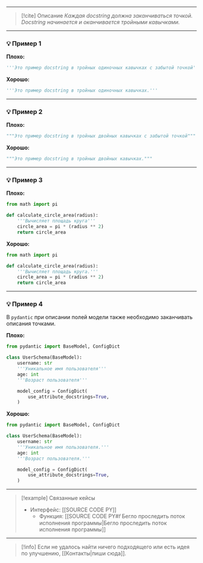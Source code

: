 ***

> [!cite] Описание
>_Каждая docstring должна заканчиваться точкой. Docstring начинается и оканчивается тройными кавычками._

***
### 💡 Пример 1


**Плохо:**
```python
'''Это пример docstring в тройных одиночных кавычках с забытой точкой'''
```

**Хорошо:**
```python
'''Это пример docstring в тройных одиночных кавычках.'''
```

***
### 💡 Пример 2


**Плохо:**
```python
"""Это пример docstring в тройных двойных кавычках с забытой точкой"""
```

**Хорошо:**
```python
"""Это пример docstring в тройных двойных кавычках."""
```

***
### 💡 Пример 3


**Плохо:**
```python
from math import pi

def calculate_circle_area(radius):
	'''Вычисляет площадь круга'''
	circle_area = pi * (radius ** 2)
	return circle_area
```

**Хорошо:**
```python
from math import pi

def calculate_circle_area(radius):
	'''Вычисляет площадь круга.'''
	circle_area = pi * (radius ** 2)
	return circle_area
```

***
### 💡 Пример 4
В `pydantic` при описании полей модели также необходимо заканчивать описания точками.

**Плохо:**
```python
from pydantic import BaseModel, ConfigDict

class UserSchema(BaseModel):
	username: str
	'''Уникальное имя пользователя'''
	age: int
	'''Возраст пользователя'''

	model_config = ConfigDict(
		use_attribute_docstrings=True,
	)
```

**Хорошо:**
```python
from pydantic import BaseModel, ConfigDict

class UserSchema(BaseModel):
	username: str
	'''Уникальное имя пользователя.'''
	age: int
	'''Возраст пользователя.'''

	model_config = ConfigDict(
		use_attribute_docstrings=True,
	)
```

***

> [!example] Связанные кейсы
>- Интерфейс: [[SOURCE CODE PY]]
>	- Функция: [[SOURCE CODE PY#𝑓 Бегло проследить поток исполнения программы|Бегло проследить поток исполнения программы]]

***

> [!info]
> Если не удалось найти ничего подходящего или есть идея по улучшению, [[Контакты|пиши сюда]].
